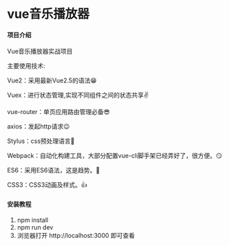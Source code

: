 # vue音乐播放器

#### 项目介绍
Vue音乐播放器实战项目

主要使用技术:

Vue2：采用最新Vue2.5的语法😁

Vuex：进行状态管理,实现不同组件之间的状态共享✌️

vue-router：单页应用路由管理必备😎

axios：发起http请求😉

Stylus：css预处理语言💪

Webpack：自动化构建工具，大部分配置vue-cli脚手架已经弄好了，很方便。😏

ES6：采用ES6语法，这是趋势。👏

CSS3：CSS3动画及样式。👍

#### 安装教程

1. npm install
2. npm run dev
3. 浏览器打开 http://localhost:3000 即可查看